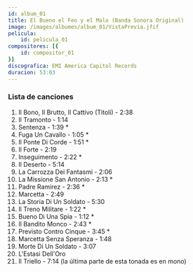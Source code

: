 ```yaml
---
id: album_01
title: El Bueno el Feo y el Malo (Banda Sonora Original)
image: /images/albumes/album_01/VistaPrevia.jfif
pelicula:
    id: pelicula_01
compositores: [{
    id: compositor_01
}]
discografica: EMI America Capitol Records
duracion: 53:03
---
```


### Lista de canciones

1. Il Bono, Il Brutto, Il Cattivo (Titoli) - 2:38
2. Il Tramonto - 1:14
3. Sentenza - 1:39 *
4. Fuga Un Cavallo - 1:05 *
5. Il Ponte Di Corde - 1:51 *
6. Il Forte - 2:19
7. Inseguimento - 2:22 *
8. Il Deserto - 5:14
9.  La Carrozza Dei Fantasmi - 2:06
10. La Missione San Antonio - 2:13 *
11. Padre Ramirez - 2:36 *
12. Marcetta - 2:49
13. La Storia Di Un Soldato - 5:30
14. Il Treno Militare - 1:22 *
15. Bueno Di Una Spia - 1:12 *
16. Il Bandito Monco - 2:43 *
17. Previsto Contro Cinque - 3:45 *
18. Marcetta Senza Speranza - 1:48
19. Morte Di Un Soldato - 3:07
20. L'Estasi Dell'Oro
21. Il Triello - 7:14 (la última parte de esta tonada es en mono)